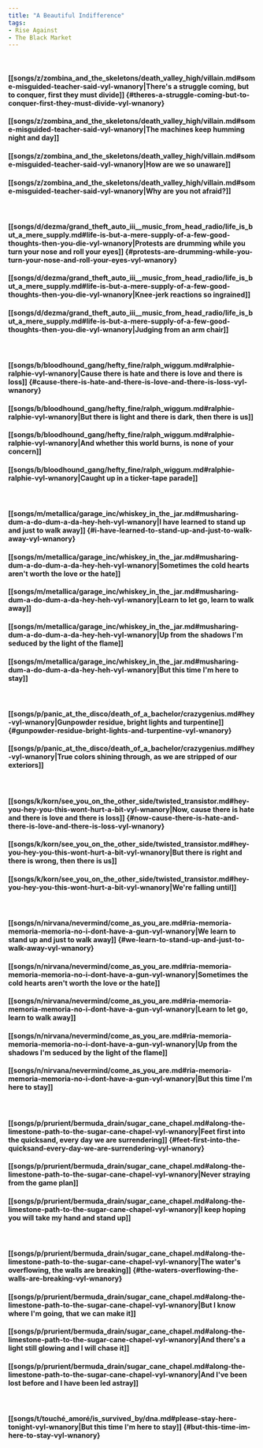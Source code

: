 ```yaml
---
title: "A Beautiful Indifference"
tags:
- Rise Against
- The Black Market
---
```

&nbsp;
#### [[songs/z/zombina_and_the_skeletons/death_valley_high/villain.md#some-misguided-teacher-said-vyl-wnanory|There's a struggle coming, but to conquer, first they must divide]] {#theres-a-struggle-coming-but-to-conquer-first-they-must-divide-vyl-wnanory}
#### [[songs/z/zombina_and_the_skeletons/death_valley_high/villain.md#some-misguided-teacher-said-vyl-wnanory|The machines keep humming night and day]]
#### [[songs/z/zombina_and_the_skeletons/death_valley_high/villain.md#some-misguided-teacher-said-vyl-wnanory|How are we so unaware]]
#### [[songs/z/zombina_and_the_skeletons/death_valley_high/villain.md#some-misguided-teacher-said-vyl-wnanory|Why are you not afraid?]]
&nbsp;
#### [[songs/d/dezma/grand_theft_auto_iii__music_from_head_radio/life_is_but_a_mere_supply.md#life-is-but-a-mere-supply-of-a-few-good-thoughts-then-you-die-vyl-wnanory|Protests are drumming while you turn your nose and roll your eyes]] {#protests-are-drumming-while-you-turn-your-nose-and-roll-your-eyes-vyl-wnanory}
#### [[songs/d/dezma/grand_theft_auto_iii__music_from_head_radio/life_is_but_a_mere_supply.md#life-is-but-a-mere-supply-of-a-few-good-thoughts-then-you-die-vyl-wnanory|Knee-jerk reactions so ingrained]]
#### [[songs/d/dezma/grand_theft_auto_iii__music_from_head_radio/life_is_but_a_mere_supply.md#life-is-but-a-mere-supply-of-a-few-good-thoughts-then-you-die-vyl-wnanory|Judging from an arm chair]]
&nbsp;
#### [[songs/b/bloodhound_gang/hefty_fine/ralph_wiggum.md#ralphie-ralphie-vyl-wnanory|Cause there is hate and there is love and there is loss]] {#cause-there-is-hate-and-there-is-love-and-there-is-loss-vyl-wnanory}
#### [[songs/b/bloodhound_gang/hefty_fine/ralph_wiggum.md#ralphie-ralphie-vyl-wnanory|But there is light and there is dark, then there is us]]
#### [[songs/b/bloodhound_gang/hefty_fine/ralph_wiggum.md#ralphie-ralphie-vyl-wnanory|And whether this world burns, is none of your concern]]
#### [[songs/b/bloodhound_gang/hefty_fine/ralph_wiggum.md#ralphie-ralphie-vyl-wnanory|Caught up in a ticker-tape parade]]
&nbsp;
#### [[songs/m/metallica/garage_inc/whiskey_in_the_jar.md#musharing-dum-a-do-dum-a-da-hey-heh-vyl-wnanory|I have learned to stand up and just to walk away]] {#i-have-learned-to-stand-up-and-just-to-walk-away-vyl-wnanory}
#### [[songs/m/metallica/garage_inc/whiskey_in_the_jar.md#musharing-dum-a-do-dum-a-da-hey-heh-vyl-wnanory|Sometimes the cold hearts aren't worth the love or the hate]]
#### [[songs/m/metallica/garage_inc/whiskey_in_the_jar.md#musharing-dum-a-do-dum-a-da-hey-heh-vyl-wnanory|Learn to let go, learn to walk away]]
#### [[songs/m/metallica/garage_inc/whiskey_in_the_jar.md#musharing-dum-a-do-dum-a-da-hey-heh-vyl-wnanory|Up from the shadows I'm seduced by the light of the flame]]
#### [[songs/m/metallica/garage_inc/whiskey_in_the_jar.md#musharing-dum-a-do-dum-a-da-hey-heh-vyl-wnanory|But this time I'm here to stay]]
&nbsp;
#### [[songs/p/panic_at_the_disco/death_of_a_bachelor/crazygenius.md#hey-vyl-wnanory|Gunpowder residue, bright lights and turpentine]] {#gunpowder-residue-bright-lights-and-turpentine-vyl-wnanory}
#### [[songs/p/panic_at_the_disco/death_of_a_bachelor/crazygenius.md#hey-vyl-wnanory|True colors shining through, as we are stripped of our exteriors]]
&nbsp;
#### [[songs/k/korn/see_you_on_the_other_side/twisted_transistor.md#hey-you-hey-you-this-wont-hurt-a-bit-vyl-wnanory|Now, cause there is hate and there is love and there is loss]] {#now-cause-there-is-hate-and-there-is-love-and-there-is-loss-vyl-wnanory}
#### [[songs/k/korn/see_you_on_the_other_side/twisted_transistor.md#hey-you-hey-you-this-wont-hurt-a-bit-vyl-wnanory|But there is right and there is wrong, then there is us]]
#### [[songs/k/korn/see_you_on_the_other_side/twisted_transistor.md#hey-you-hey-you-this-wont-hurt-a-bit-vyl-wnanory|We're falling until]]
&nbsp;
#### [[songs/n/nirvana/nevermind/come_as_you_are.md#ria-memoria-memoria-memoria-no-i-dont-have-a-gun-vyl-wnanory|We learn to stand up and just to walk away]] {#we-learn-to-stand-up-and-just-to-walk-away-vyl-wnanory}
#### [[songs/n/nirvana/nevermind/come_as_you_are.md#ria-memoria-memoria-memoria-no-i-dont-have-a-gun-vyl-wnanory|Sometimes the cold hearts aren't worth the love or the hate]]
#### [[songs/n/nirvana/nevermind/come_as_you_are.md#ria-memoria-memoria-memoria-no-i-dont-have-a-gun-vyl-wnanory|Learn to let go, learn to walk away]]
#### [[songs/n/nirvana/nevermind/come_as_you_are.md#ria-memoria-memoria-memoria-no-i-dont-have-a-gun-vyl-wnanory|Up from the shadows I'm seduced by the light of the flame]]
#### [[songs/n/nirvana/nevermind/come_as_you_are.md#ria-memoria-memoria-memoria-no-i-dont-have-a-gun-vyl-wnanory|But this time I'm here to stay]]
&nbsp;
#### [[songs/p/prurient/bermuda_drain/sugar_cane_chapel.md#along-the-limestone-path-to-the-sugar-cane-chapel-vyl-wnanory|Feet first into the quicksand, every day we are surrendering]] {#feet-first-into-the-quicksand-every-day-we-are-surrendering-vyl-wnanory}
#### [[songs/p/prurient/bermuda_drain/sugar_cane_chapel.md#along-the-limestone-path-to-the-sugar-cane-chapel-vyl-wnanory|Never straying from the game plan]]
#### [[songs/p/prurient/bermuda_drain/sugar_cane_chapel.md#along-the-limestone-path-to-the-sugar-cane-chapel-vyl-wnanory|I keep hoping you will take my hand and stand up]]
&nbsp;
#### [[songs/p/prurient/bermuda_drain/sugar_cane_chapel.md#along-the-limestone-path-to-the-sugar-cane-chapel-vyl-wnanory|The water's overflowing, the walls are breaking]] {#the-waters-overflowing-the-walls-are-breaking-vyl-wnanory}
#### [[songs/p/prurient/bermuda_drain/sugar_cane_chapel.md#along-the-limestone-path-to-the-sugar-cane-chapel-vyl-wnanory|But I know where I'm going, that we can make it]]
#### [[songs/p/prurient/bermuda_drain/sugar_cane_chapel.md#along-the-limestone-path-to-the-sugar-cane-chapel-vyl-wnanory|And there's a light still glowing and I will chase it]]
#### [[songs/p/prurient/bermuda_drain/sugar_cane_chapel.md#along-the-limestone-path-to-the-sugar-cane-chapel-vyl-wnanory|And I've been lost before and I have been led astray]]
&nbsp;
#### [[songs/t/touché_amoré/is_survived_by/dna.md#please-stay-here-tonight-vyl-wnanory|But this time I'm here to stay]] {#but-this-time-im-here-to-stay-vyl-wnanory}
